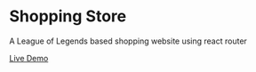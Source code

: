# Shopping Store
A League of Legends based shopping website using react router

[Live Demo](https://shopping-cart-wheat-nine.vercel.app/)

